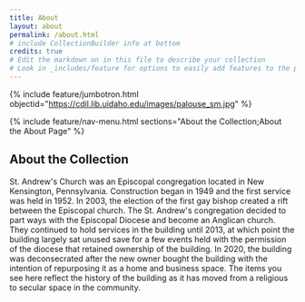 ```yaml
---
title: About
layout: about
permalink: /about.html
# include CollectionBuilder info at bottom
credits: true
# Edit the markdown on in this file to describe your collection
# Look in _includes/feature for options to easily add features to the page
---
```


{% include feature/jumbotron.html objectid="https://cdil.lib.uidaho.edu/images/palouse_sm.jpg" %}

{% include feature/nav-menu.html sections="About the Collection;About the About Page" %}

## About the Collection

St. Andrew's Church was an Episcopal congregation located in New Kensington, Pennsylvania.
Construction began in 1949 and the first service was held in 1952.
In 2003, the election of the first gay bishop created a rift between the Episcopal church.
The St. Andrew's congregation decided to part ways with the Episcopal Diocese and become an Anglican church.
They continued to hold services in the building until 2013, at which point the building largely sat unused save for a few events held with the permission of the diocese that retained ownership of the building.
In 2020, the building was deconsecrated after the new owner bought the building with the intention of repurposing it as a home and business space.
The items you see here reflect the history of the building as it has moved from a religious to secular space in the community.
